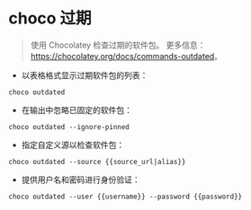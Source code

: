 # choco 过期

> 使用 Chocolatey 检查过期的软件包。
> 更多信息：<https://chocolatey.org/docs/commands-outdated>。

- 以表格格式显示过期软件包的列表：

`choco outdated`

- 在输出中忽略已固定的软件包：

`choco outdated --ignore-pinned`

- 指定自定义源以检查软件包：

`choco outdated --source {{source_url|alias}}`

- 提供用户名和密码进行身份验证：

`choco outdated --user {{username}} --password {{password}}`